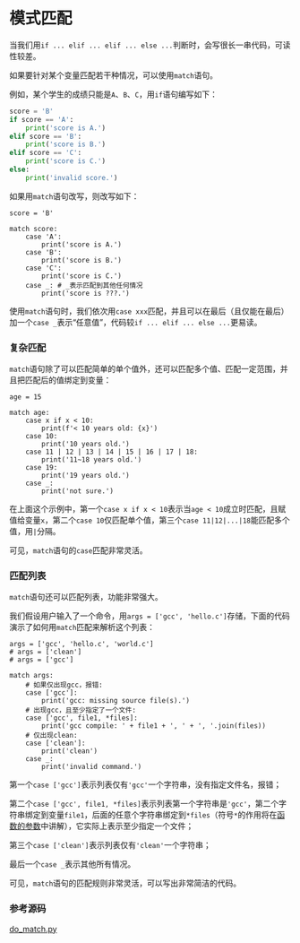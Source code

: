 # 模式匹配

当我们用`if ... elif ... elif ... else ...`判断时，会写很长一串代码，可读性较差。

如果要针对某个变量匹配若干种情况，可以使用`match`语句。

例如，某个学生的成绩只能是`A`、`B`、`C`，用`if`语句编写如下：

```python
score = 'B'
if score == 'A':
    print('score is A.')
elif score == 'B':
    print('score is B.')
elif score == 'C':
    print('score is C.')
else:
    print('invalid score.')
```

如果用`match`语句改写，则改写如下：

```x-python
score = 'B'

match score:
    case 'A':
        print('score is A.')
    case 'B':
        print('score is B.')
    case 'C':
        print('score is C.')
    case _: # _表示匹配到其他任何情况
        print('score is ???.')
```

使用`match`语句时，我们依次用`case xxx`匹配，并且可以在最后（且仅能在最后）加一个`case _`表示“任意值”，代码较`if ... elif ... else ...`更易读。

### 复杂匹配

`match`语句除了可以匹配简单的单个值外，还可以匹配多个值、匹配一定范围，并且把匹配后的值绑定到变量：

```x-python
age = 15

match age:
    case x if x < 10:
        print(f'< 10 years old: {x}')
    case 10:
        print('10 years old.')
    case 11 | 12 | 13 | 14 | 15 | 16 | 17 | 18:
        print('11~18 years old.')
    case 19:
        print('19 years old.')
    case _:
        print('not sure.')
```

在上面这个示例中，第一个`case x if x < 10`表示当`age < 10`成立时匹配，且赋值给变量`x`，第二个`case 10`仅匹配单个值，第三个`case 11|12|...|18`能匹配多个值，用`|`分隔。

可见，`match`语句的`case`匹配非常灵活。

### 匹配列表

`match`语句还可以匹配列表，功能非常强大。

我们假设用户输入了一个命令，用`args = ['gcc', 'hello.c']`存储，下面的代码演示了如何用`match`匹配来解析这个列表：

```x-python
args = ['gcc', 'hello.c', 'world.c']
# args = ['clean']
# args = ['gcc']

match args:
    # 如果仅出现gcc，报错:
    case ['gcc']:
        print('gcc: missing source file(s).')
    # 出现gcc，且至少指定了一个文件:
    case ['gcc', file1, *files]:
        print('gcc compile: ' + file1 + ', ' + ', '.join(files))
    # 仅出现clean:
    case ['clean']:
        print('clean')
    case _:
        print('invalid command.')
```

第一个`case ['gcc']`表示列表仅有`'gcc'`一个字符串，没有指定文件名，报错；

第二个`case ['gcc', file1, *files]`表示列表第一个字符串是`'gcc'`，第二个字符串绑定到变量`file1`，后面的任意个字符串绑定到`*files`（符号`*`的作用将在[函数的参数](../../function/parameter/index.html)中讲解），它实际上表示至少指定一个文件；

第三个`case ['clean']`表示列表仅有`'clean'`一个字符串；

最后一个`case _`表示其他所有情况。

可见，`match`语句的匹配规则非常灵活，可以写出非常简洁的代码。

### 参考源码

[do_match.py](do_match.py)
